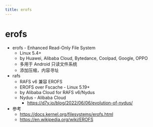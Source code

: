 ```yaml
---
title: erofs
---
```


# erofs

- erofs - Enhanced Read-Only File System
  - Linux 5.4+
  - by Huawei, Alibaba Cloud, Bytedance, Coolpad, Google, OPPO
  - 多用于 Android 只读文件系统
  - 添加压缩，内容寻址
- rafs
  - RAFS v6 兼容 EROFS
  - EROFS over Fscache - Linux 5.19+
  - by Alibaba Cloud for RAFS v6/Nydus
  - Nydus - Alibaba Cloud
    - https://d7y.io/blog/2022/06/06/evolution-of-nydus/
- 参考
  - https://docs.kernel.org/filesystems/erofs.html
  - https://en.wikipedia.org/wiki/EROFS
